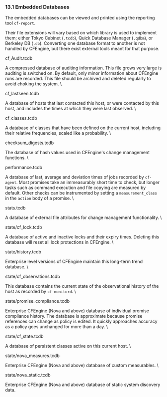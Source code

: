 ### 13.1 Embedded Databases

The embedded databases can be viewed and printed using the reporting
tool `cf-report`.

Their file extensions will vary based on which library is used to
implement them; either Tokyo Cabinet (`.tcdb`), Quick Database Manager
(`.qdbm`), or Berkeley DB (`.db`). Converting one database format to
another is not handled by CFEngine, but there exist external tools meant
for that purpose.

cf\_Audit.tcdb

A compressed database of auditing information. This file grows very
large is auditing is switched on. By default, only minor information
about CFEngine runs are recorded. This file should be archived and
deleted regularly to avoid choking the system. \

cf\_lastseen.tcdb

A database of hosts that last contacted this host, or were contacted by
this host, and includes the times at which they were last observed. \

cf\_classes.tcdb

A database of classes that have been defined on the current host,
including their relative frequencies, scaled like a probability. \

checksum\_digests.tcdb

The database of hash values used in CFEngine's change management
functions. \

performance.tcdb

A database of last, average and deviation times of jobs recorded by
`cf-agent`. Most promises take an immeasurably short time to check, but
longer tasks such as command execution and file copying are measured by
default. Other checks can be instrumented by setting a
`measurement_class` in the `action` body of a promise. \

stats.tcdb

A database of external file attributes for change management
functionality. \

state/cf\_lock.tcdb

A database of active and inactive locks and their expiry times. Deleting
this database will reset all lock protections in CFEngine. \

state/history.tcdb

Enterprise level versions of CFEngine maintain this long-term trend
database. \

state/cf\_observations.tcdb

This database contains the current state of the observational history of
the host as recorded by `cf-monitord`. \

state/promise\_compliance.tcdb

Enterprise CFEngine (Nova and above) database of individual promise
compliance history. The database is approximate because promise
references can change as policy is edited. It quickly approaches
accuracy as a policy goes unchanged for more than a day. \

state/cf\_state.tcdb

A database of persistent classes active on this current host. \

state/nova\_measures.tcdb

Enterprise CFEngine (Nova and above) database of custom measurables. \

state/nova\_static.tcdb

Enterprise CFEngine (Nova and above) database of static system discovery
data.
